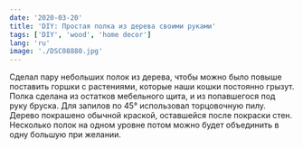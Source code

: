 ```yaml
---
date: '2020-03-20'
title: 'DIY: Простая полка из дерева своими руками'
tags: ['DIY', 'wood', 'home decor']
lang: 'ru'
image: './DSC08880.jpg'
---
```


Сделал пару небольших полок из дерева, чтобы можно было повыше поставить горшки с растениями, которые наши кошки постоянно грызут. Полка сделана из остатков мебельного щита, и из попавшегося под руку бруска. Для запилов по 45° использовал торцовочную пилу. Дерево покрашено обычной краской, оставшейся после покраски стен. Несколько полок на одном уровне потом можно будет объединить в одну большую при желании.
